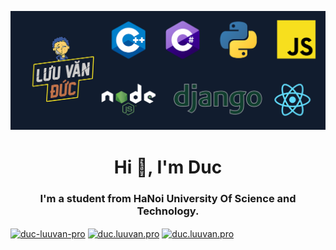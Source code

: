 ![Easy Frontend banner](/top_banner.png)

<h1 align="center">Hi 👋, I'm Duc</h1>
<h3 align="center">I'm a student from HaNoi University Of Science and Technology.</h3>
<a href="https://linkedin.com/in/duc-luuvan-pro" target="blank"><img align="center" src="https://cdn.jsdelivr.net/npm/simple-icons@3.0.1/icons/linkedin.svg" alt="duc-luuvan-pro" height="20" width="20" /></a>
<a href="https://fb.com/duc.luuvan.pro" target="blank"><img align="center" src="https://cdn.jsdelivr.net/npm/simple-icons@3.0.1/icons/facebook.svg" alt="duc.luuvan.pro" height="20" width="20" /></a>
<a href="https://instagram.com/duc.luuvan.pro" target="blank"><img align="center" src="https://cdn.jsdelivr.net/npm/simple-icons@3.0.1/icons/instagram.svg" alt="duc.luuvan.pro" height="20" width="20" /></a>
